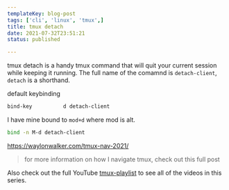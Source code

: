 ```yaml
---
templateKey: blog-post
tags: ['cli', 'linux', 'tmux',]
title: tmux detach
date: 2021-07-32T23:51:21
status: published

---
```


tmux detach is a handy tmux command that will quit your current session while
keeping it running. The full name of the comamnd is `detach-client`, `detach`
is a shorthand.

default keybinding

``` bash
bind-key          d detach-client
```

I have mine bound to `mod+d` where mod is alt.

``` bash
bind -n M-d detach-client
```

https://waylonwalker.com/tmux-nav-2021/

> for more information on how I navigate tmux, check out this full post


Also check out the full YouTube
[tmux-playlist](https://www.youtube.com/playlist?list=PLTRNG6WIHETB4reAxbWza3CZeP9KL6B)
to see all of the videos in this series.

